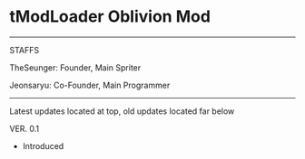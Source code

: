  # tModLoader Oblivion Mod
 
 ---
 
 STAFFS
 
 TheSeunger: Founder, Main Spriter
 
 Jeonsaryu: Co-Founder, Main Programmer
 
 ---
 
 Latest updates located at top, old updates located far below
 
 VER. 0.1
 - Introduced
